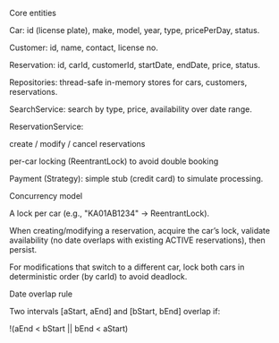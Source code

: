Core entities

Car: id (license plate), make, model, year, type, pricePerDay, status.

Customer: id, name, contact, license no.

Reservation: id, carId, customerId, startDate, endDate, price, status.

Repositories: thread-safe in-memory stores for cars, customers, reservations.

SearchService: search by type, price, availability over date range.

ReservationService:

create / modify / cancel reservations

per-car locking (ReentrantLock) to avoid double booking

Payment (Strategy): simple stub (credit card) to simulate processing.

Concurrency model

A lock per car (e.g., "KA01AB1234" → ReentrantLock).

When creating/modifying a reservation, acquire the car’s lock, validate availability (no date overlaps with existing ACTIVE reservations), then persist.

For modifications that switch to a different car, lock both cars in deterministic order (by carId) to avoid deadlock.

Date overlap rule

Two intervals [aStart, aEnd] and [bStart, bEnd] overlap if:

!(aEnd < bStart || bEnd < aStart)